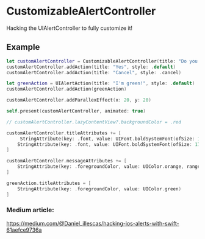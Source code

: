 #  CustomizableAlertController

Hacking the UIAlertController to fully customize it!

## Example

```swift
let customAlertController = CustomizableAlertController(title: "Do you want to do X?", message: ":D hii", preferredStyle: .alert)
customAlertController.addAction(title: "Yes", style: .default)
customAlertController.addAction(title: "Cancel", style: .cancel)

let greenAction = UIAlertAction(title: "I'm green!", style: .default)
customAlertController.addAction(greenAction)

customAlertController.addParallexEffect(x: 20, y: 20)

self.present(customAlertController, animated: true)

// customAlertController.lazyContentView?.backgroundColor = .red

customAlertController.titleAttributes += [
     StringAttribute(key: .font, value: UIFont.boldSystemFont(ofSize: 17), range: NSRange(location: "Do ".count, length: "you".count)),
    StringAttribute(key: .font, value: UIFont.boldSystemFont(ofSize: 17), range: NSRange(location: "Do you want to do ".count, length: "X".count))
]

customAlertController.messageAttributes += [
    StringAttribute(key: .foregroundColor, value: UIColor.orange, range: NSRange(location: 0, length: 3))
]

greenAction.titleAttributes = [
    StringAttribute(key: .foregroundColor, value: UIColor.green)
]
```
### Medium article:

https://medium.com/@Daniel_illescas/hacking-ios-alerts-with-swift-61aefce9736a
